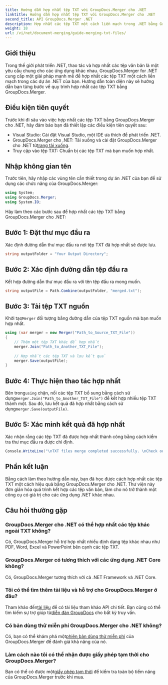 ```yaml
---
title: Hướng dẫn hợp nhất tệp TXT với GroupDocs.Merger cho .NET
linktitle: Hướng dẫn hợp nhất tệp TXT với GroupDocs.Merger cho .NET
second_title: API GroupDocs.Merger .NET
description: Hợp nhất các tệp TXT một cách liền mạch trong .NET bằng GroupDocs.Merger. Hướng dẫn từng bước dành cho nhà phát triển. Tài liệu và hỗ trợ có sẵn.
weight: 18
url: /vi/net/document-merging/guide-merging-txt-files/
---
```

## Giới thiệu
Trong thế giới phát triển .NET, thao tác và hợp nhất các tệp văn bản là một yêu cầu chung cho các ứng dụng khác nhau. GroupDocs.Merger for .NET cung cấp một giải pháp mạnh mẽ để hợp nhất các tệp TXT một cách liền mạch trong các dự án .NET của bạn. Hướng dẫn toàn diện này sẽ hướng dẫn bạn từng bước về quy trình hợp nhất các tệp TXT bằng GroupDocs.Merger.
## Điều kiện tiên quyết
Trước khi đi sâu vào việc hợp nhất các tệp TXT bằng GroupDocs.Merger cho .NET, hãy đảm bảo bạn đã thiết lập các điều kiện tiên quyết sau:
- Visual Studio: Cài đặt Visual Studio, một IDE ưa thích để phát triển .NET.
-  GroupDocs.Merger cho .NET: Tải xuống và cài đặt GroupDocs.Merger cho .NET từ[trang tải xuống](https://releases.groupdocs.com/merger/net/).
- Truy cập vào tệp TXT: Chuẩn bị các tệp TXT mà bạn muốn hợp nhất.

## Nhập không gian tên
Trước tiên, hãy nhập các vùng tên cần thiết trong dự án .NET của bạn để sử dụng các chức năng của GroupDocs.Merger:
```csharp
using System; 
using GroupDocs.Merger;
using System.IO;
```

Hãy làm theo các bước sau để hợp nhất các tệp TXT bằng GroupDocs.Merger cho .NET:
## Bước 1: Đặt thư mục đầu ra
Xác định đường dẫn thư mục đầu ra nơi tệp TXT đã hợp nhất sẽ được lưu.
```csharp
string outputFolder = "Your Output Directory";
```
## Bước 2: Xác định đường dẫn tệp đầu ra
Kết hợp đường dẫn thư mục đầu ra với tên tệp đầu ra mong muốn.
```csharp
string outputFile = Path.Combine(outputFolder, "merged.txt");
```
## Bước 3: Tải tệp TXT nguồn
 Khởi tạo`Merger` đối tượng bằng đường dẫn của tệp TXT nguồn mà bạn muốn hợp nhất.
```csharp
using (var merger = new Merger("Path_to_Source_TXT_File"))
{
    // Thêm một tệp TXT khác để hợp nhất
    merger.Join("Path_to_Another_TXT_File");
    
    // Hợp nhất các tệp TXT và lưu kết quả
    merger.Save(outputFile);
}
```
## Bước 4: Thực hiện thao tác hợp nhất
 Bên trong`using` chặn, nối các tệp TXT bổ sung bằng cách sử dụng`merger.Join("Path_to_Another_TXT_File")` để kết hợp nhiều tệp TXT thành một. Sau đó, lưu kết quả đã hợp nhất bằng cách sử dụng`merger.Save(outputFile)`.
## Bước 5: Xác minh kết quả đã hợp nhất
Xác nhận rằng các tệp TXT đã được hợp nhất thành công bằng cách kiểm tra thư mục đầu ra được chỉ định.
```csharp
Console.WriteLine("\nTXT files merge completed successfully. \nCheck output in {0}", outputFolder);
```

## Phần kết luận
Bằng cách làm theo hướng dẫn này, bạn đã học được cách hợp nhất các tệp TXT một cách hiệu quả bằng GroupDocs.Merger cho .NET. Thư viện này đơn giản hóa quá trình kết hợp các tệp văn bản, làm cho nó trở thành một công cụ có giá trị cho các ứng dụng .NET khác nhau.

## Câu hỏi thường gặp
### GroupDocs.Merger cho .NET có thể hợp nhất các tệp khác ngoài TXT không?
Có, GroupDocs.Merger hỗ trợ hợp nhất nhiều định dạng tệp khác nhau như PDF, Word, Excel và PowerPoint bên cạnh các tệp TXT.
### GroupDocs.Merger có tương thích với các ứng dụng .NET Core không?
Có, GroupDocs.Merger tương thích với cả .NET Framework và .NET Core.
### Tôi có thể tìm thêm tài liệu và hỗ trợ cho GroupDocs.Merger ở đâu?
 Tham khảo đến[tài liệu](https://tutorials.groupdocs.com/merger/net/) để có tài liệu tham khảo API chi tiết. Bạn cũng có thể tìm kiếm sự trợ giúp từ[diễn đàn GroupDocs](https://forum.groupdocs.com/c/merger/32) cho bất kỳ truy vấn.
### Có bản dùng thử miễn phí GroupDocs.Merger cho .NET không?
 Có, bạn có thể khám phá một[phiên bản dùng thử miễn phí](https://releases.groupdocs.com/) của GroupDocs.Merger để đánh giá khả năng của nó.
### Làm cách nào tôi có thể nhận được giấy phép tạm thời cho GroupDocs.Merger?
 Bạn có thể có được một[giấy phép tạm thời](https://purchase.groupdocs.com/temporary-license/) để kiểm tra toàn bộ tiềm năng của GroupDocs.Merger trước khi mua.